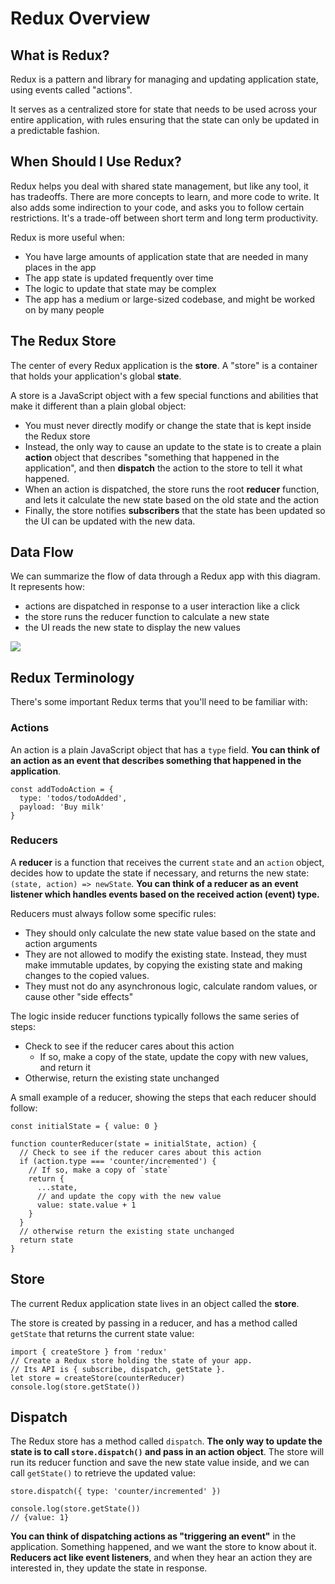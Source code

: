 # Redux Overview

## What is Redux?

Redux is a pattern and library for managing and updating application state, using events called "actions".

It serves as a centralized store for state that needs to be used across your entire application, with rules ensuring that the state can only be updated in a predictable fashion.

## When Should I Use Redux?

Redux helps you deal with shared state management, but like any tool, it has tradeoffs. There are more concepts to learn, and more code to write. It also adds some indirection to your code, and asks you to follow certain restrictions. It's a trade-off between short term and long term productivity.

Redux is more useful when:

- You have large amounts of application state that are needed in many places in the app
- The app state is updated frequently over time
- The logic to update that state may be complex
- The app has a medium or large-sized codebase, and might be worked on by many people

## The Redux Store

The center of every Redux application is the **store**. A "store" is a container that holds your application's global **state**.

A store is a JavaScript object with a few special functions and abilities that make it different than a plain global object:

- You must never directly modify or change the state that is kept inside the Redux store
- Instead, the only way to cause an update to the state is to create a plain **action** object that describes "something that happened in the application", and then **dispatch** the action to the store to tell it what happened.
- When an action is dispatched, the store runs the root **reducer** function, and lets it calculate the new state based on the old state and the action
- Finally, the store notifies **subscribers** that the state has been updated so the UI can be updated with the new data.

## Data Flow

We can summarize the flow of data through a Redux app with this diagram. It represents how:

- actions are dispatched in response to a user interaction like a click
- the store runs the reducer function to calculate a new state
- the UI reads the new state to display the new values

![](https://redux.js.org/assets/images/ReduxDataFlowDiagram-49fa8c3968371d9ef6f2a1486bd40a26.gif)


## Redux Terminology

There's some important Redux terms that you'll need to be familiar with:

### Actions

An action is a plain JavaScript object that has a `type` field. **You can think of an action as an event that describes something that happened in the application**.

```
const addTodoAction = {
  type: 'todos/todoAdded',
  payload: 'Buy milk'
}
```

### Reducers

A **reducer** is a function that receives the current `state` and an `action` object, decides how to update the state if necessary, and returns the new state: `(state, action) => newState`. **You can think of a reducer as an event listener which handles events based on the received action (event) type.**

Reducers must always follow some specific rules:

- They should only calculate the new state value based on the state and action arguments
- They are not allowed to modify the existing state. Instead, they must make immutable updates, by copying the existing state and making changes to the copied values.
- They must not do any asynchronous logic, calculate random values, or cause other "side effects"

The logic inside reducer functions typically follows the same series of steps:

- Check to see if the reducer cares about this action
  - If so, make a copy of the state, update the copy with new values, and return it
- Otherwise, return the existing state unchanged

A small example of a reducer, showing the steps that each reducer should follow:

```
const initialState = { value: 0 }

function counterReducer(state = initialState, action) {
  // Check to see if the reducer cares about this action
  if (action.type === 'counter/incremented') {
    // If so, make a copy of `state`
    return {
      ...state,
      // and update the copy with the new value
      value: state.value + 1
    }
  }
  // otherwise return the existing state unchanged
  return state
}
```

## Store

The current Redux application state lives in an object called the **store**.

The store is created by passing in a reducer, and has a method called `getState` that returns the current state value:

```
import { createStore } from 'redux'
// Create a Redux store holding the state of your app.
// Its API is { subscribe, dispatch, getState }.
let store = createStore(counterReducer)
console.log(store.getState())
```

## Dispatch

The Redux store has a method called `dispatch`. **The only way to update the state is to call `store.dispatch()` and pass in an action object**. The store will run its reducer function and save the new state value inside, and we can call `getState()` to retrieve the updated value:

```
store.dispatch({ type: 'counter/incremented' })

console.log(store.getState())
// {value: 1}
```

**You can think of dispatching actions as "triggering an event"** in the application. Something happened, and we want the store to know about it. **Reducers act like event listeners**, and when they hear an action they are interested in, they update the state in response.